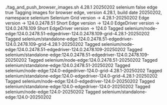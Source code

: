 ./tag_and_push_browser_images.sh 4.28.1 20250202 selenium false edge true
Tagging images for browser edge, version 4.28.1, build date 20250202, namespace selenium
Selenium Grid version -> 4.28.1-20250202
Edge version -> 124.0.2478.51
Short Edge version -> 124.0
EdgeDriver version -> 124.0.2478.109
Short EdgeDriver version -> 124.0
Tagged selenium/node-edge:124.0.2478.51-edgedriver-124.0.2478.109-grid-4.28.1-20250202
Tagged selenium/standalone-edge:124.0.2478.51-edgedriver-124.0.2478.109-grid-4.28.1-20250202
Tagged selenium/node-edge:124.0.2478.51-edgedriver-124.0.2478.109-20250202
Tagged selenium/standalone-edge:124.0.2478.51-edgedriver-124.0.2478.109-20250202
Tagged selenium/node-edge:124.0.2478.51-20250202
Tagged selenium/standalone-edge:124.0.2478.51-20250202
Tagged selenium/node-edge:124.0-edgedriver-124.0-grid-4.28.1-20250202
Tagged selenium/standalone-edge:124.0-edgedriver-124.0-grid-4.28.1-20250202
Tagged selenium/node-edge:124.0-edgedriver-124.0-20250202
Tagged selenium/standalone-edge:124.0-edgedriver-124.0-20250202
Tagged selenium/node-edge:124.0-20250202
Tagged selenium/standalone-edge:124.0-20250202
